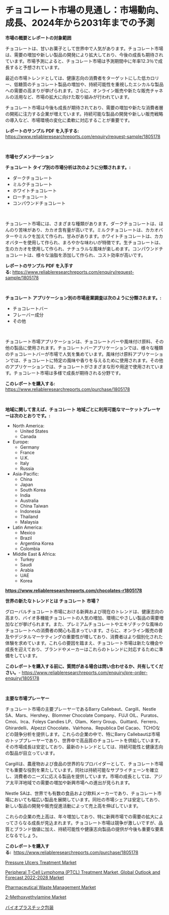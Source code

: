 <p><h1>チョコレート市場の見通し：市場動向、成長、2024年から2031年までの予測</h1></p><p><strong>市場の概要とレポートの対象範囲</strong></p>
<p><p>チョコレートは、甘いお菓子として世界中で人気があります。チョコレート市場は、需要の増加や新しい製品の開発により拡大しており、今後の成長も期待されています。市場予測によると、チョコレート市場は予測期間中に年率12.3％で成長すると予想されています。</p><p>最近の市場トレンドとしては、健康志向の消費者をターゲットにした低カロリー、低糖質のチョコレート製品の増加や、持続可能性を重視したエシカルな製品への需要の高まりが挙げられます。さらに、オンライン販売や新たな販売チャネルの活用など、市場の拡大に向けた取り組みが行われています。</p><p>チョコレート市場は今後も成長が期待されており、需要の増加や新たな消費者層の開拓に注力する企業が増えています。持続可能な製品の開発や新しい販売戦略の導入など、市場環境の変化に柔軟に対応することが重要です。</p></p>
<p><strong>レポートのサンプル PDF を入手する:</strong> <a href="https://www.reliableresearchreports.com/enquiry/request-sample/1805178">https://www.reliableresearchreports.com/enquiry/request-sample/1805178</a></p>
<p>&nbsp;</p>
<p><strong>市場セグメンテーション</strong></p>
<p><strong>チョコレート タイプ別の市場分析は次のように分類されます。:</strong></p>
<p><ul><li>ダークチョコレート</li><li>ミルクチョコレート</li><li>ホワイトチョコレート</li><li>ローチョコレート</li><li>コンパウンドチョコレート</li></ul></p>
<p>&nbsp;</p>
<p><p>チョコレート市場には、さまざまな種類があります。ダークチョコレートは、ほんのり苦味があり、カカオ含有量が高いです。ミルクチョコレートは、カカオバターやミルクを加えて作られ、甘みがあります。ホワイトチョコレートは、カカオバターを使用して作られ、まろやかな味わいが特徴です。生チョコレートは、生のカカオを使用して作られ、ナチュラルな風味が楽しめます。コンパウンドチョコレートは、様々な油脂を添加して作られ、コスト効率が高いです。</p></p>
<p><strong>レポートのサンプル PDF を入手する:</strong>&nbsp;<a href="https://www.reliableresearchreports.com/enquiry/request-sample/1805178">https://www.reliableresearchreports.com/enquiry/request-sample/1805178</a></p>
<p>&nbsp;</p>
<p><strong> チョコレート アプリケーション別の市場産業調査は次のように分類されます。:</strong></p>
<p><ul><li>チョコレートバー</li><li>フレーバー成分</li><li>その他</li></ul></p>
<p>&nbsp;</p>
<p><p>チョコレート市場アプリケーションは、チョコレートバーや風味付け原料、その他の製品に使用されます。チョコレートバーアプリケーションでは、様々な種類のチョコレートバーが市場で人気を集めています。風味付け原料アプリケーションでは、チョコレートに特定の風味や香りを与えるために使用されます。その他のアプリケーションでは、チョコレートがさまざまな形や用途で使用されています。チョコレート市場は多様で成長が期待される分野です。</p></p>
<p><strong>このレポートを購入する:</strong>&nbsp; <a href="https://www.reliableresearchreports.com/purchase/1805178">https://www.reliableresearchreports.com/purchase/1805178</a></p>
<p>&nbsp;</p>
<p><strong>地域に関して言えば、チョコレート 地域ごとに利用可能なマーケットプレーヤーは次のとおりです。:</strong></p>
<p><ul>
    <li>
        North America:
        <ul>
            <li>United States</li>
            <li>Canada</li>
        </ul>
    </li>
    <li>
        Europe:
        <ul>
            <li>Germany</li>
            <li>France</li>
            <li>U.K.</li>
            <li>Italy</li>
            <li>Russia</li>
        </ul>
    </li>
    <li>
        Asia-Pacific:
        <ul>
            <li>China</li>
            <li>Japan</li>
            <li>South Korea</li>
            <li>India</li>
            <li>Australia</li>
            <li>China Taiwan</li>
            <li>Indonesia</li>
            <li>Thailand</li>
            <li>Malaysia</li>
        </ul>
    </li>
    <li>
        Latin America:
        <ul>
            <li>Mexico</li>
            <li>Brazil</li>
            <li>Argentina Korea</li>
            <li>Colombia</li>
        </ul>
    </li>
    <li>
        Middle East & Africa:
        <ul>
            <li>Turkey</li>
            <li>Saudi</li>
            <li>Arabia</li>
            <li>UAE</li>
            <li>Korea</li>
        </ul>
    </li>
    </ul></p>
<p><strong><a href="https://www.reliableresearchreports.com/chocolates-r1805178">https://www.reliableresearchreports.com/chocolates-r1805178</a></strong>&nbsp;</p>
<p><strong>世界の新たなトレンドとは チョコレート 市場？</strong></p>
<p><p>グローバルチョコレート市場における新興および現在のトレンドは、健康志向の高まり、バイオ多機能チョコレートの人気の増加、環境にやさしい製品の需要増加などが挙げられます。また、プレミアムチョコレートやエキゾチックな風味のチョコレートへの消費者の関心も高まっています。さらに、オンライン販売の普及やデジタルマーケティングの重要性が増しており、消費者はより個別化された体験を求めています。これらの要因を踏まえ、チョコレート市場は新たな機会や成長を迎えており、ブランドやメーカーはこれらのトレンドに対応するために準備をしています。</p></p>
<p><strong>このレポートを購入する前に、質問がある場合は問い合わせるか、共有してください。</strong>- <a href="https://www.reliableresearchreports.com/enquiry/pre-order-enquiry/1805178">https://www.reliableresearchreports.com/enquiry/pre-order-enquiry/1805178</a></p>
<p>&nbsp;</p>
<p><strong>主要な市場プレーヤー</strong></p>
<p><p>チョコレート市場の主要プレーヤーであるBarry Callebaut、Cargill、Nestle SA、Mars、Hershey、Blommer Chocolate Company、FUJI OIL、Puratos、Cmoi、Irca、Foleys Candies LP、Olam、Kerry Group、Guittard、Ferrero、Ghirardelli、Alpezzi Chocolate、Valrhona、Republica Del Cacao、TCHOなどの競争分析を提供します。これらの企業の中で、特にBarry Callebautは市場のトッププレーヤーであり、世界中で高品質のチョコレートを供給しています。その市場成長は安定しており、最新のトレンドとしては、持続可能性と健康志向の製品が目立っています。</p><p>Cargillは、農産物および食品の世界的なプロバイダーとして、チョコレート市場でも重要な役割を果たしています。同社は持続可能なサプライチェーンを確立し、消費者のニーズに応える製品を提供しています。市場の成長としては、アジア太平洋地域での需要の増加や新興市場への進出が見られます。</p><p>Nestle SAは、世界でも有数の食品および飲料メーカーであり、チョコレート市場においても幅広い製品を展開しています。同社の市場シェアは安定しており、新しい製品の開発や販売促進活動によって売上高を伸ばしています。</p><p>これらの企業の売上高は、年々増加しており、特に新興市場での需要の拡大によってさらなる成長が見込まれます。チョコレート市場は競争が激しいですが、品質とブランド価値に加え、持続可能性や健康志向製品の提供が今後も重要な要素となるでしょう。</p></p>
<p><strong>このレポートを購入する:</strong>&nbsp;&nbsp;<a href="https://www.reliableresearchreports.com/purchase/1805178">https://www.reliableresearchreports.com/purchase/1805178</a></p>
<p><p><a href="https://github.com/nicholepatriciadoylenwnrjr0/Market-Research-Report-List-2/blob/main/pressure-ulcers-treatment-market.md">Pressure Ulcers Treatment Market</a></p><p><a href="https://www.linkedin.com/pulse/peripheral-t-cell-lymphoma-ptcl-treatment-market-global-outlook-vig5e?trackingId=R1f3RmUmIYNbc3%2F6I12ZBQ%3D%3D">Peripheral T-Cell Lymphoma (PTCL) Treatment Market, Global Outlook and Forecast 2022-2028 Market</a></p><p><a href="https://github.com/gamblestampleyjenny50m5sl6/Market-Research-Report-List-2/blob/main/pharmaceutical-waste-management-market.md">Pharmaceutical Waste Management Market</a></p><p><a href="https://issuu.com/reportprime-2/docs/2-methoxyethylamine-market-size-2030.pptx">2-Methoxyethylamine Market</a></p><p><a href="https://github.com/nemesis2824/Market-Research-Report-List-1/blob/main/960618552855.md">バイオプラスチック包装</a></p></p>